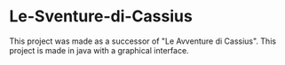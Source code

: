 # Le-Sventure-di-Cassius
This project was made as a successor of "Le Avventure di Cassius". This project is made in java with a graphical interface.
